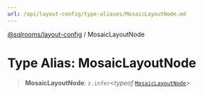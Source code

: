 ```yaml
---
url: /api/layout-config/type-aliases/MosaicLayoutNode.md
---
```

[@sqlrooms/layout-config](../index.md) / MosaicLayoutNode

# Type Alias: MosaicLayoutNode

> **MosaicLayoutNode**: `z.infer`<*typeof* [`MosaicLayoutNode`](../variables/MosaicLayoutNode.md)>
